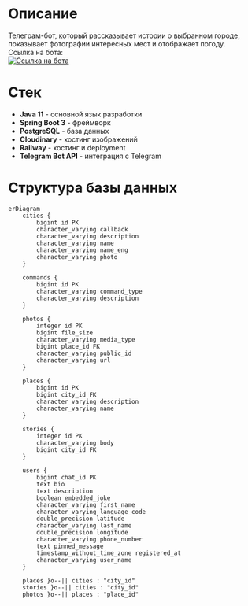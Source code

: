 # Описание
Телеграм-бот, который рассказывает истории о выбранном городе, показывает фотографии интересных мест и отображает погоду.  
Ссылка на бота:  
[![Ссылка на бота](https://img.shields.io/badge/Telegram-@Borovsk__bot-blue?logo=telegram)](https://t.me/Borovsk_bot)

# Стек 
- **Java 11** - основной язык разработки
- **Spring Boot 3** - фреймворк
- **PostgreSQL** - база данных
- **Cloudinary** - хостинг изображений
- **Railway** - хостинг и deployment
- **Telegram Bot API** - интеграция с Telegram

# Структура базы данных
```mermaid
erDiagram
	cities {
	    bigint id PK
	    character_varying callback
	    character_varying description
	    character_varying name
	    character_varying name_eng
	    character_varying photo
	}
	
	commands {
	    bigint id PK
	    character_varying command_type
	    character_varying description
	}
	
	photos {
	    integer id PK
	    bigint file_size
	    character_varying media_type
	    bigint place_id FK
	    character_varying public_id
	    character_varying url
	}
	
	places {
	    bigint id PK
	    bigint city_id FK
	    character_varying description
	    character_varying name
	}
	
	stories {
	    integer id PK
	    character_varying body
	    bigint city_id FK
	}
	
	users {
	    bigint chat_id PK
	    text bio
	    text description
	    boolean embedded_joke
	    character_varying first_name
	    character_varying language_code
	    double_precision latitude
	    character_varying last_name
	    double_precision longitude
	    character_varying phone_number
	    text pinned_message
	    timestamp_without_time_zone registered_at
	    character_varying user_name
	}
	
	places }o--|| cities : "city_id"
	stories }o--|| cities : "city_id"
	photos }o--|| places : "place_id"
```
